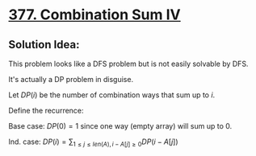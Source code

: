 # [377. Combination Sum IV](https://leetcode.com/problems/combination-sum-iv/)

## Solution Idea:

This problem looks like a DFS problem but is not easily solvable by DFS.

It's actually a DP problem in disguise.

Let $DP(i)$ be the number of combination ways that sum up to $i$.

Define the recurrence:

Base case: $DP(0) = 1$ since one way (empty array) will sum up to $0$.

Ind. case: $DP(i) = \sum_{1\leq j \leq len(A), i-A[j]\geq 0}DP(i-A[j])$
